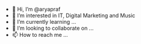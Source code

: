 - 👋 Hi, I’m @aryapraf
- 👀 I’m interested in IT, Digital Marketing and Music
- 🌱 I’m currently learning ...
- 💞️ I’m looking to collaborate on ...
- 📫 How to reach me ...

<!---
aryapraf/aryapraf is a ✨ special ✨ repository because its `README.md` (this file) appears on your GitHub profile.
You can click the Preview link to take a look at your changes.
--->
